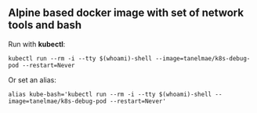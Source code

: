 ## Alpine based docker image with set of network tools and bash

Run with **kubectl**:

```kubectl run --rm -i --tty $(whoami)-shell --image=tanelmae/k8s-debug-pod --restart=Never```

Or set an alias:

```alias kube-bash='kubectl run --rm -i --tty $(whoami)-shell --image=tanelmae/k8s-debug-pod --restart=Never'```